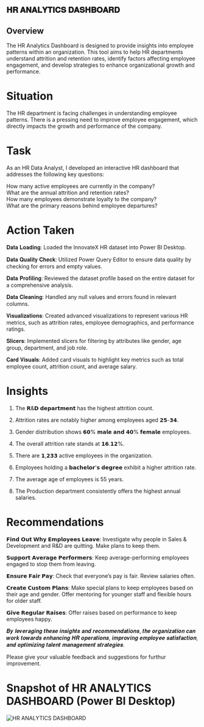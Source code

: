 ## 𝐇𝐑 𝐀𝐍𝐀𝐋𝐘𝐓𝐈𝐂𝐒 𝐃𝐀𝐒𝐇𝐁𝐎𝐀𝐑𝐃
## Overview
The HR Analytics Dashboard is designed to provide insights into employee patterns within an organization. This tool aims to help HR departments understand attrition and retention rates, identify factors affecting employee engagement, and develop strategies to enhance organizational growth and performance.

# Situation
The HR department is facing challenges in understanding employee patterns. There is a pressing need to improve employee engagement, which directly impacts the growth and performance of the company.

# Task
As an HR Data Analyst, I developed an interactive HR dashboard that addresses the following key questions:

How many active employees are currently in the company?   
What are the annual attrition and retention rates?  
How many employees demonstrate loyalty to the company?  
What are the primary reasons behind employee departures?

# Action Taken
𝐃𝐚𝐭𝐚 𝐋𝐨𝐚𝐝𝐢𝐧𝐠: Loaded the InnovateX HR dataset into Power BI Desktop.

𝐃𝐚𝐭𝐚 𝐐𝐮𝐚𝐥𝐢𝐭𝐲 𝐂𝐡𝐞𝐜𝐤: Utilized Power Query Editor to ensure data quality by checking for errors and empty values.

𝐃𝐚𝐭𝐚 𝐏𝐫𝐨𝐟𝐢𝐥𝐢𝐧𝐠: Reviewed the dataset profile based on the entire dataset for a comprehensive analysis.

𝐃𝐚𝐭𝐚 𝐂𝐥𝐞𝐚𝐧𝐢𝐧𝐠: Handled any null values and errors found in relevant columns.

𝐕𝐢𝐬𝐮𝐚𝐥𝐢𝐳𝐚𝐭𝐢𝐨𝐧𝐬: Created advanced visualizations to represent various HR metrics, such as attrition rates, employee demographics, and performance ratings.

𝐒𝐥𝐢𝐜𝐞𝐫𝐬: Implemented slicers for filtering by attributes like gender, age group, department, and job role.

𝐂𝐚𝐫𝐝 𝐕𝐢𝐬𝐮𝐚𝐥𝐬: Added card visuals to highlight key metrics such as total employee count, attrition count, and average salary.

# Insights

1. The 𝗥&𝗗 𝗱𝗲𝗽𝗮𝗿𝘁𝗺𝗲𝗻𝘁 has the highest attrition count.

2. Attrition rates are notably higher among employees aged 𝟮𝟱-𝟯𝟰.
3. Gender distribution shows 𝟲𝟬% 𝗺𝗮𝗹𝗲 𝗮𝗻𝗱 𝟰𝟬% 𝗳𝗲𝗺𝗮𝗹𝗲 employees.                                                         
4. The overall attrition rate stands at 𝟭𝟲.𝟭𝟮%.
5. There are 𝟭,𝟮𝟯𝟯 active employees in the organization.
6. Employees holding a 𝗯𝗮𝗰𝗵𝗲𝗹𝗼𝗿'𝘀 𝗱𝗲𝗴𝗿𝗲𝗲 exhibit a higher attrition rate.
7. The average age of employees is 55 years.
8. The Production department consistently offers the highest annual salaries.

# Recommendations
𝗙𝗶𝗻𝗱 𝗢𝘂𝘁 𝗪𝗵𝘆 𝗘𝗺𝗽𝗹𝗼𝘆𝗲𝗲𝘀 𝗟𝗲𝗮𝘃𝗲: Investigate why people in Sales & Development and R&D are quitting. Make plans to keep them.

𝗦𝘂𝗽𝗽𝗼𝗿𝘁 𝗔𝘃𝗲𝗿𝗮𝗴𝗲 𝗣𝗲𝗿𝗳𝗼𝗿𝗺𝗲𝗿𝘀: Keep average-performing employees engaged to stop them from leaving.

𝗘𝗻𝘀𝘂𝗿𝗲 𝗙𝗮𝗶𝗿 𝗣𝗮𝘆: Check that everyone’s pay is fair. Review salaries often.

𝗖𝗿𝗲𝗮𝘁𝗲 𝗖𝘂𝘀𝘁𝗼𝗺 𝗣𝗹𝗮𝗻𝘀: Make special plans to keep employees based on their age and gender. Offer mentoring for younger staff and flexible hours for older staff.

𝗚𝗶𝘃𝗲 𝗥𝗲𝗴𝘂𝗹𝗮𝗿 𝗥𝗮𝗶𝘀𝗲𝘀: Offer raises based on performance to keep employees happy.

𝑩𝒚 𝒍𝒆𝒗𝒆𝒓𝒂𝒈𝒊𝒏𝒈 𝒕𝒉𝒆𝒔𝒆 𝒊𝒏𝒔𝒊𝒈𝒉𝒕𝒔 𝒂𝒏𝒅 𝒓𝒆𝒄𝒐𝒎𝒎𝒆𝒏𝒅𝒂𝒕𝒊𝒐𝒏𝒔, 𝒕𝒉𝒆 𝒐𝒓𝒈𝒂𝒏𝒊𝒛𝒂𝒕𝒊𝒐𝒏 𝒄𝒂𝒏 𝒘𝒐𝒓𝒌 𝒕𝒐𝒘𝒂𝒓𝒅𝒔 𝒆𝒏𝒉𝒂𝒏𝒄𝒊𝒏𝒈 𝑯𝑹 𝒐𝒑𝒆𝒓𝒂𝒕𝒊𝒐𝒏𝒔, 𝒊𝒎𝒑𝒓𝒐𝒗𝒊𝒏𝒈 𝒆𝒎𝒑𝒍𝒐𝒚𝒆𝒆 𝒔𝒂𝒕𝒊𝒔𝒇𝒂𝒄𝒕𝒊𝒐𝒏, 𝒂𝒏𝒅 𝒐𝒑𝒕𝒊𝒎𝒊𝒛𝒊𝒏𝒈 𝒕𝒂𝒍𝒆𝒏𝒕 𝒎𝒂𝒏𝒂𝒈𝒆𝒎𝒆𝒏𝒕 𝒔𝒕𝒓𝒂𝒕𝒆𝒈𝒊𝒆𝒔.

Please give your valuable feedback and suggestions for furthur improvement.

# Snapshot of HR ANALYTICS DASHBOARD (Power BI Desktop)
![HR ANALYTICS DASHBOARD](https://github.com/user-attachments/assets/2a5a6486-fc10-4635-b396-aa8746a68935)



